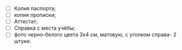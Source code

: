 - [ ] Копия паспорта;
- [ ] копия прописки;
- [ ] Аттестат;
- [ ] Справка с места учёбы;
- [ ] фото черно-белого цвета 3х4 см, матовую, с уголком справа- 2 штуки.
